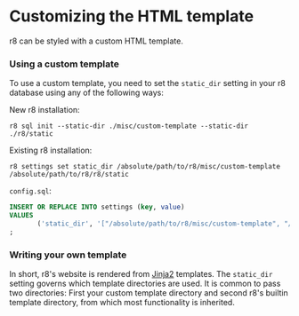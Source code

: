 # Customizing the HTML template

r8 can be styled with a custom HTML template.

### Using a custom template

To use a custom template, you need to set the `static_dir` setting in your r8 database using any of the following ways:

New r8 installation:

```shell
r8 sql init --static-dir ./misc/custom-template --static-dir ./r8/static
```

Existing r8 installation:

```shell
r8 settings set static_dir /absolute/path/to/r8/misc/custom-template /absolute/path/to/r8/r8/static
```

`config.sql`:

```sql
INSERT OR REPLACE INTO settings (key, value)
VALUES
       ('static_dir', '["/absolute/path/to/r8/misc/custom-template", "/absolute/path/to/r8/r8/static"]')
;
```

### Writing your own template

In short, r8's website is rendered from [Jinja2](https://jinja.palletsprojects.com/en/3.0.x/templates/) templates.
The `static_dir` setting governs which template directories are used. It is common to pass two directories: First your
custom template directory and second r8's builtin template directory, from which most functionality is inherited.
